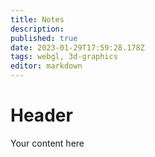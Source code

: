 ```yaml
---
title: Notes
description: 
published: true
date: 2023-01-29T17:59:28.178Z
tags: webgl, 3d-graphics
editor: markdown
---
```


# Header
Your content here